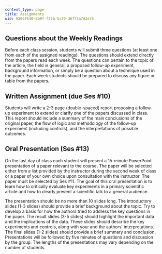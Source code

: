 ```yaml
---
content_type: page
title: Assignments
uid: 9366f540-8b9f-f27b-5c29-36f73a7d2e78
---
```


Questions about the Weekly Readings
-----------------------------------

Before each class session, students will submit three questions (at least one from each of the assigned readings). The questions should extend directly from the papers read each week. The questions can pertain to the topic of the article, the field in general, a proposed follow-up experiment, background information, or simply be a question about a technique used in the paper. Each week students should be prepared to discuss any figure or table from the papers.

Written Assignment (due Ses #10)
--------------------------------

Students will write a 2-3 page (double-spaced) report proposing a follow-up experiment to extend or clarify one of the papers discussed in class. This report should include a summary of the main conclusions of the original paper, the flow of logic and methodology of the follow-up experiment (including controls), and the interpretations of possible outcomes.

Oral Presentation (Ses #13)
---------------------------

On the last day of class each student will present a 15-minute PowerPoint presentation of a paper relevant to the course. The paper will be selected either from a list provided by the instructor during the second week of class or a paper of your own choice upon consultation with the instructor. The paper must be selected by Ses #11. The goal of this oral presentation is to learn how to critically evaluate key experiments in a primary scientific article and how to clearly present a scientific talk to a general audience.

The presentation should be no more than 10 slides long. The introductory slides (1-3 slides) should provide a brief background about the topic. Try to develop a basis for how the authors tried to address the key questions in the paper. The result slides (3-5 slides) should highlight the important data and the implications of the data. These slides should describe the key experiments and controls, along with your and the authors' interpretations. The final slides (1-2 slides) should provide a brief summary and conclusion. Presentations will be followed by five minutes of questions and discussion by the group. The lengths of the presentations may vary depending on the number of students.